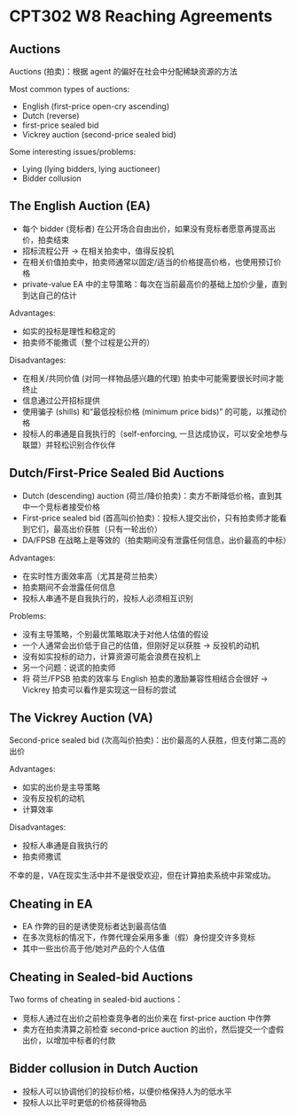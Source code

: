 # CPT302 W8 Reaching Agreements

## Auctions

Auctions (拍卖)：根据 agent 的偏好在社会中分配稀缺资源的方法



Most common types of auctions:

- English (first-price open-cry ascending)
- Dutch (reverse) 
- first-price sealed bid
- Vickrey auction (second-price sealed bid)



Some interesting issues/problems:

- Lying (lying bidders, lying auctioneer)
- Bidder collusion



## The English Auction (EA)

* 每个 bidder (竞标者) 在公开场合自由出价，如果没有竞标者愿意再提高出价，拍卖结束
* 招标流程公开 -> 在相关拍卖中，值得反投机
* 在相关价值拍卖中，拍卖师通常以固定/适当的价格提高价格，也使用预订价格
* private-value EA 中的主导策略：每次在当前最高价的基础上加价少量，直到到达自己的估计



Advantages:

- 如实的投标是理性和稳定的
- 拍卖师不能撒谎（整个过程是公开的）

Disadvantages:

* 在相关/共同价值 (对同一样物品感兴趣的代理) 拍卖中可能需要很长时间才能终止
* 信息通过公开招标提供
* 使用骗子 (shills) 和“最低投标价格 (minimum price bids)” 的可能，以推动价格
* 投标人的串通是自我执行的（self-enforcing, 一旦达成协议，可以安全地参与联盟）并轻松识别合作伙伴



## Dutch/First-Price Sealed Bid Auctions

* Dutch (descending) auction (荷兰/降价拍卖)：卖方不断降低价格，直到其中一个竞标者接受价格
* First-price sealed bid (首高叫价拍卖)：投标人提交出价，只有拍卖师才能看到它们，最高出价获胜（只有一轮出价）
* DA/FPSB 在战略上是等效的（拍卖期间没有泄露任何信息，出价最高的中标）



Advantages:

* 在实时性方面效率高（尤其是荷兰拍卖）
* 拍卖期间不会泄露任何信息
* 投标人串通不是自我执行的，投标人必须相互识别

Problems:

* 没有主导策略，个别最优策略取决于对他人估值的假设
* 一个人通常会出价低于自己的估值，但刚好足以获胜 -> 反投机的动机
* 没有如实投标的动力，计算资源可能会浪费在投机上
* 另一个问题：说谎的拍卖师
* 将 荷兰/FPSB 拍卖的效率与 English 拍卖的激励兼容性相结合会很好 -> Vickrey 拍卖可以看作是实现这一目标的尝试



## The Vickrey Auction (VA)

Second-price sealed bid (次高叫价拍卖)：出价最高的人获胜，但支付第二高的出价



Advantages:

* 如实的出价是主导策略
* 没有反投机的动机
* 计算效率

Disadvantages:

* 投标人串通是自我执行的
* 拍卖师撒谎

不幸的是，VA在现实生活中并不是很受欢迎，但在计算拍卖系统中非常成功。



## Cheating in EA

* EA 作弊的目的是诱使竞标者达到最高估值
* 在多次竞标的情况下，作弊代理会采用多重（假）身份提交许多竞标
* 其中一些出价高于他/她对产品的个人估值



## Cheating in Sealed-bid Auctions
Two forms of cheating in sealed-bid auctions：

* 竞标人通过在出价之前检查竞争者的出价来在 first-price auction 中作弊
* 卖方在拍卖清算之前检查 second-price auction 的出价，然后提交一个虚假出价，以增加中标者的付款



## Bidder collusion in Dutch Auction

* 投标人可以协调他们的投标价格，以便价格保持人为的低水平
* 投标人以比平时更低的价格获得物品

